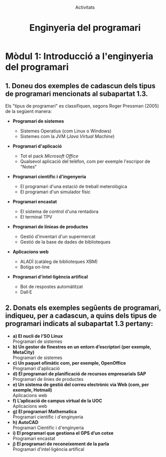 <link rel="stylesheet" href="style.css">

<header>
    <p class="capçal">Activitats</p>
    <h1 class="titol-assignatura">Enginyeria del programari</h1>
</header>

<h1 class="titol-modul">Mòdul 1: Introducció a l'enginyeria del programari</h1>

## 1. Doneu dos exemples de cadascun dels tipus de programari mencionats al subapartat 1.3.

Els "tipus de programari" es classifiquen, segons Roger Pressman (2005) de la següent manera:

- **Programari de sistemes**
    - Sistemes Operatius (com Linux o Windows)
    - Sistemes com la JVM (_Java Virtual Machine_)

- **Programari d'aplicació**
    - Tot el pack _Microsoft Office_
    - Qualsevol aplicació del telèfon, com per exemple l'escripor de "Notes"

- **Programari científic i d'ingenyeria**
    - El programari d'una estació de treball meterològica
    - El programari d'un simulador físic

- **Programari encastat**
    - El sistema de control d'una rentadora
    - El terminal TPV

- **Programari de línieas de productes**
    - Gestió d'inventari d'un supermercat
    - Gestió de la base de dades de biblioteques

- **Aplicacions web**
    - ALADÍ (catàleg de biblioteques XBM)
    - Botiga on-line

- **Programari d'intel·ligència artifical**
    - Bot de respostes automàtitzat
    - Dall·E


## 2. Donats els exemples segûents de programari, indiqueu, per a cadascun, a quins dels tipus de programari indicats al subapartat 1.3 pertany:

- **a) El nucli de l’SO Linux**  
    Programari de sistemes
- **b) Un gestor de finestres en un entorn d’escriptori (per exemple, MetaCity)**  
    Programari de sistemes
- **c) Un paquet ofimàtic com, per exemple, OpenOffice**  
    Programari d'aplicació
- **d) El programari de planificació de recursos empresarials SAP**  
    Programari de línies de productes
- **e) Un sistema de gestió del correu electrònic via Web (com, per exemple, Hotmail)**  
    Aplicacions web
- **f) L’aplicació de campus virtual de la UOC**  
    Aplicacions web
- **g) El programari Mathematica**  
    Programari científic i d'enginyeria
- **h) AutoCAD**  
    Programari Científic i d'enginyeria
- **i) El programari que gestiona el GPS d’un cotxe**  
    Programari encastat
- **j) El programari de reconeixement de la parla**  
    Programari d'intel·ligència artifical